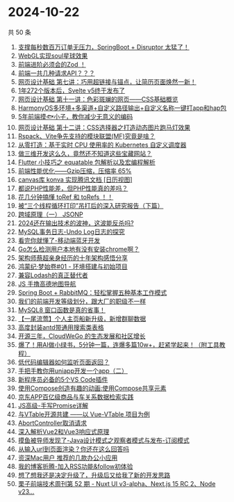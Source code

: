 # 2024-10-22

共 50 条

<!-- BEGIN JUEJIN -->
<!-- 最后更新时间 2024-10-22 00:18:04 +0800 -->
1. [支撑每秒数百万订单无压力，SpringBoot + Disruptor 太猛了！](https://juejin.cn/post/7425490894901510195)
1. [WebGL实现soul星球效果](https://juejin.cn/post/7425249244850913280)
1. [前端进阶必须会的Zod ！](https://juejin.cn/post/7426923218952847412)
1. [前端一共几种请求API？？？](https://juejin.cn/post/7427265723947237376)
1. [网页设计基础 第七讲：巧用超链接与锚点，让简历页面焕然一新！](https://juejin.cn/post/7427046474406281255)
1. [1年272个版本后，Svelte v5终于发布了](https://juejin.cn/post/7427005299641761842)
1. [网页设计基础 第十一讲：色彩斑斓的网页——CSS基础概览](https://juejin.cn/post/7427405916695380031)
1. [HarmonyOS多环境+多渠道+自定义路径输出+自定义名称一键打app和hap包](https://juejin.cn/post/7427050728719368202)
1. [5年前端摸🐟小子，教你减少无意义的编码](https://juejin.cn/post/7427400534908223497)
1. [网页设计基础 第十二讲：CSS选择器之打造动态图片跑马灯效果](https://juejin.cn/post/7427044452018044963)
1. [Rspack、Vite争先支持的模块联盟(MF)究竟是啥？](https://juejin.cn/post/7427173759713296393)
1. [从零打造：基于实时 CPU 使用率的 Kubernetes 自定义调度器](https://juejin.cn/post/7427399875236528191)
1. [做三维开发这么久，竟然还不知道这些宝藏网站？](https://juejin.cn/post/7427455855971450916)
1. [Flutter 小技巧之 equatable 包解析以及宏编程解析](https://juejin.cn/post/7427468776994422803)
1. [前端性能优化——Gzip压缩，压缩率 65%](https://juejin.cn/post/7426886728060059683)
1. [canvas库 konva 实现腾讯文档 [日历视图]](https://juejin.cn/post/7427279593503195170)
1. [都说PHP性能差，但PHP性能真的差吗？](https://juejin.cn/post/7427455855941976076)
1. [花几分钟搞懂 toRef  和  toRefs ！！](https://juejin.cn/post/7427046474407411751)
1. [被“三个线程循环打印”吊打后的深入研究报告（下篇）](https://juejin.cn/post/7426298186791534603)
1. [跨域原理（一） JSONP](https://juejin.cn/post/7426694236358639627)
1. [2024还在输出技术的波神，这波能反杀吗?](https://juejin.cn/post/7427173759713312777)
1. [MySQL事务日志-Undo Log日志的探究](https://juejin.cn/post/7426566685929685030)
1. [看完你就懂了-移动端蓝牙开发](https://juejin.cn/post/7427340152819040294)
1. [Go怎么检测用户本地有没有安装chrome啊？](https://juejin.cn/post/7426994375057014836)
1. [架构师蔡超亲身经历的十年架构感悟分享](https://juejin.cn/post/7426916970662215690)
1. [鸿蒙纪·梦始卷#01 - 环境搭建与初始项目](https://juejin.cn/post/7427455855971008548)
1. [兼容Lodash的真正替代者](https://juejin.cn/post/7427303617114406950)
1. [JS 手撸高德地图导航](https://juejin.cn/post/7427141349483757595)
1. [Spring Boot + RabbitMQ：轻松掌握五种基本工作模式](https://juejin.cn/post/7426587845349015593)
1. [我们的前端开发等级划分，跟大厂的职级不一样](https://juejin.cn/post/7427303617114505254)
1. [MySQL8 窗口函数是真的省事！](https://juejin.cn/post/7426765897326149658)
1. [【一尾流莺】个人主页船新升级，新增群聊数据](https://juejin.cn/post/7427836936117321779)
1. [高度封装antd带通用搜索类表格](https://juejin.cn/post/7427012657159290917)
1. [开源三年，CloudWeGo 的生态发展和社区增长](https://juejin.cn/post/7419728124341223478)
1. [爆了！用AI做小绿书，5分钟一篇，连爆多篇10w+，赶紧学起来！（附工具教程）](https://juejin.cn/post/7426675172918853686)
1. [低代码编辑器如何监听页面返回？](https://juejin.cn/post/7426765897325117466)
1. [手把手教你用uniapp开发一个app（二）](https://juejin.cn/post/7426914011558952986)
1. [新程序员必备的5个VS Code插件](https://juejin.cn/post/7426999391654592521)
1. [使用Compose创造有趣的动画:使用Compose共享元素](https://juejin.cn/post/7426926600422768666)
1. [京东APP百亿级商品与车关系数据检索实践](https://juejin.cn/post/7426697740593971252)
1. [JS高级-手写Promise详解](https://juejin.cn/post/7426319570813075475)
1. [与VTable开源共建 ——以 Vue-VTable 项目为例](https://juejin.cn/post/7427354018715336715)
1. [AbortController取消请求](https://juejin.cn/post/7426947654775177251)
1. [深入解析Vue2和Vue3响应式原理](https://juejin.cn/post/7426918825231761419)
1. [摸鱼被导师发现了-Java设计模式之观察者模式与发布-订阅模式](https://juejin.cn/post/7426954878681677858)
1. [从输入url到页面渲染？你还在这么回答吗](https://juejin.cn/post/7426994375056130100)
1. [资深Mac用户 推荐的几款办公小应用](https://juejin.cn/post/7426952817329717289)
1. [我的博客折腾-加入RSS功能&follow初体验](https://juejin.cn/post/7427716964368597001)
1. [想了想我还是决定升级了，升级后又给我了新的开发思路](https://juejin.cn/post/7427340152819105830)
1. [栗子前端技术周刊第 52 期 - Nuxt UI v3-alpha、Next.js 15 RC 2、Node v23...](https://juejin.cn/post/7427340152819073062)
<!-- END JUEJIN -->